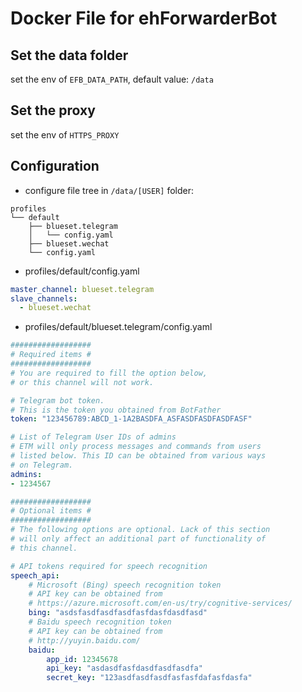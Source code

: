 Docker File for ehForwarderBot
===

## Set the data folder
set the env of `EFB_DATA_PATH`, default value: `/data`

## Set the proxy
set the env of `HTTPS_PROXY`

## Configuration

- configure file tree in `/data/[USER]` folder:

```
profiles
└── default
    ├── blueset.telegram
    │   └── config.yaml
    ├── blueset.wechat
    └── config.yaml

```

- profiles/default/config.yaml

```yaml
master_channel: blueset.telegram
slave_channels:
  - blueset.wechat
```

- profiles/default/blueset.telegram/config.yaml

```yaml
##################
# Required items #
##################
# You are required to fill the option below,
# or this channel will not work.

# Telegram bot token.
# This is the token you obtained from BotFather
token: "123456789:ABCD_1-1A2BASDFA_ASFASDFASDFASDFASF"

# List of Telegram User IDs of admins
# ETM will only process messages and commands from users
# listed below. This ID can be obtained from various ways
# on Telegram.
admins:
- 1234567

##################
# Optional items #
##################
# The following options are optional. Lack of this section
# will only affect an additional part of functionality of
# this channel.

# API tokens required for speech recognition
speech_api:
    # Microsoft (Bing) speech recognition token
    # API key can be obtained from
    # https://azure.microsoft.com/en-us/try/cognitive-services/
    bing: "asdsfasdfasdfasdfasfdasfdasdfasd"
    # Baidu speech recognition token
    # API key can be obtained from
    # http://yuyin.baidu.com/
    baidu:
        app_id: 12345678
        api_key: "asdasdfasfdasdfasdfasdfa"
        secret_key: "123asdfasdfasdfasfasfdafasfdasfa"
```
